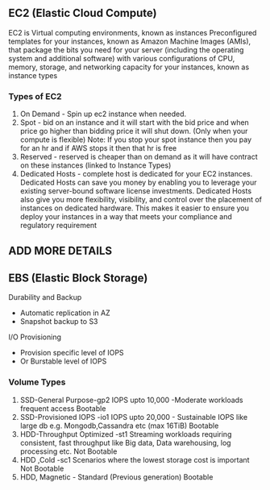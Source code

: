 ## EC2 (Elastic Cloud Compute)

EC2 is Virtual computing environments, known as instances
Preconfigured templates for your instances, known as Amazon Machine Images (AMIs), that package the bits you need for your server (including the operating system and additional software) with various configurations of CPU, memory, storage, and networking capacity for your instances, known as instance types

### Types of EC2
1. On Demand - Spin up ec2 instance when needed.
2. Spot - bid on an instance and it will start with the bid price and when price go higher than bidding price it will shut down. (Only when your compute is flexible)
Note: If you stop your spot instance then you pay for an hr and if AWS stops it then that hr is free
3. Reserved - reserved is cheaper than on demand as it will have contract on these instances (linked to Instance Types)
4. Dedicated Hosts - complete host is dedicated for your EC2 instances. Dedicated Hosts can save you money by enabling you to leverage your existing server-bound software license investments.  Dedicated Hosts also give you more flexibility, visibility, and control over the placement of instances on dedicated hardware. This makes it easier to ensure you deploy your instances in a way that meets your compliance and regulatory requirement

## ADD MORE DETAILS

## EBS (Elastic Block Storage)

Durability and Backup
* Automatic replication in AZ
* Snapshot backup to S3

I/O Provisioning
* Provision specific level of IOPS
* Or Burstable level of IOPS


### Volume Types

1. SSD-General Purpose-gp2
IOPS upto 10,000 -Moderate workloads frequent access
Bootable
2. SSD-Provisioned IOPS -io1
IOPS upto 20,000 - Sustainable IOPS like large db e.g. Mongodb,Cassandra etc (max 16TiB)
Bootable
3. HDD-Throughput Optimized -st1
Streaming workloads requiring consistent, fast throughput like Big data, Data warehousing, log processing etc.
Not Bootable
4. HDD ,Cold -sc1
Scenarios where the lowest storage cost is important
Not Bootable
5. HDD, Magnetic - Standard (Previous generation)
Bootable



